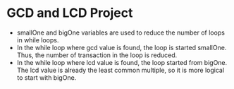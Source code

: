 # GCD and LCD Project

* smallOne and bigOne variables are used to reduce the number of loops
in while loops. 
* In the while loop where gcd value is found, the loop is started smallOne. 
Thus, the number of transaction in the loop is reduced.
* In the while loop where lcd value is found, the loop started from
bigOne. The lcd value is already the least common multiple, so it is more
logical to start with bigOne. 